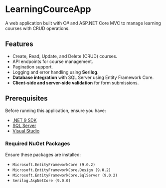 # LearningCourceApp  

A web application built with C# and ASP.NET Core MVC to manage learning courses with CRUD operations.  

## Features  
- Create, Read, Update, and Delete (CRUD) courses.  
- API endpoints for course management.  
- Pagination support.  
- Logging and error handling using **Serilog**.  
- **Database integration** with SQL Server using Entity Framework Core.  
- **Client-side and server-side validation** for form submissions.  

## Prerequisites  
Before running this application, ensure you have:  
- [.NET 9 SDK](https://dotnet.microsoft.com/download/dotnet/9.0)  
- [SQL Server](https://www.microsoft.com/en-us/sql-server/)  
- [Visual Studio](https://visualstudio.microsoft.com/)  

### Required NuGet Packages  
Ensure these packages are installed:  
- `Microsoft.EntityFrameworkCore (9.0.2)`  
- `Microsoft.EntityFrameworkCore.Design (9.0.2)`  
- `Microsoft.EntityFrameworkCore.SqlServer (9.0.2)`  
- `Serilog.AspNetCore (9.0.0)`  

